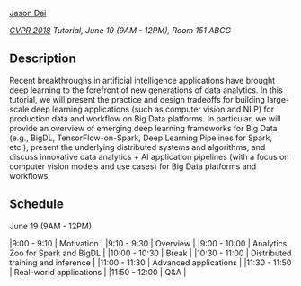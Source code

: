 [Jason Dai](https://www.linkedin.com/in/jasondai/)

*[CVPR 2018](http://cvpr2018.thecvf.com) Tutorial, June 19 (9AM - 12PM), Room 151 ABCG*

## Description
Recent breakthroughs in artificial intelligence applications have brought deep learning to the forefront of new generations of data analytics. In this tutorial, we will present the practice and design tradeoffs for building large-scale deep learning applications (such as computer vision and NLP) for production data and workflow on Big Data platforms. In particular, we will provide an overview of emerging deep learning frameworks for Big Data (e.g., BigDL, TensorFlow-on-Spark, Deep Learning Pipelines for Spark, etc.), present the underlying distributed systems and algorithms, and discuss innovative data analytics + AI application pipelines (with a focus on computer vision models and use cases) for Big Data platforms and workflows.

## Schedule
June 19 (9AM - 12PM)

|9:00 - 9:10   | Motivation |
|9:10 - 9:30   | Overview |
|9:00 - 10:00  | Analytics Zoo for Spark and BigDL |
|10:00 - 10:30 | Break |
|10:30 - 11:00 | Distributed training and inference  |
|11:00 - 11:30 | Advanced applications  |
|11:30 - 11:50 | Real-world applications |
|11:50 - 12:00 | Q&A |
